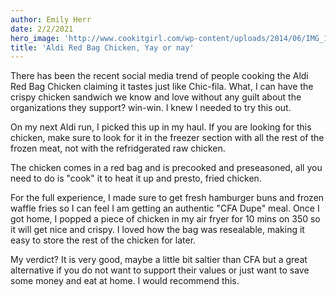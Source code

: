 ```yaml
---
author: Emily Herr
date: 2/2/2021
hero_image: 'http://www.cookitgirl.com/wp-content/uploads/2014/06/IMG_1794.jpg'
title: 'Aldi Red Bag Chicken, Yay or nay'
---
```


There has been the recent social media trend of people cooking the Aldi Red Bag Chicken claiming it tastes just like Chic-fila. What, I can have the crispy chicken sandwich we know and love without any guilt about the organizations they support? win-win. I knew I needed to try this out.

On my next Aldi run, I picked this up in my haul. If you are looking for this chicken, make sure to look for it in the freezer section with all the rest of the frozen meat, not with the refridgerated raw chicken.

The chicken comes in a red bag and is precooked and preseasoned, all you need to do is "cook" it to heat it up and presto, fried chicken. 

For the full experience, I made sure to get fresh hamburger buns and frozen waffle fries so I can feel I am getting an authentic "CFA Dupe" meal. Once I got home, I popped a piece of chicken in my air fryer for 10 mins on 350 so it will get nice and crispy. I loved how the bag was resealable, making it easy to store the rest of the chicken for later.

My verdict? It is very good, maybe a little bit saltier than CFA but a great alternative if you do not want to support their values or just want to save some money and eat at home. I would recommend this.




